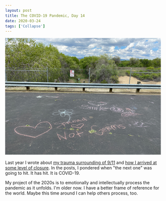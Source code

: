 ```yaml
---
layout: post
title: The COVID-19 Pandemic, Day 14
date: 2020-03-24
tags: ['Collapse']
---
```

![Spread Love Not Germs](/assets/images/spread-love-not-germs.jpg)

Last year I wrote about [my trauma surrounding of 9/11](/2019/03/03/fear-immainence/) and [how I arrived at some level of closure](/2019/09/11/personal-mythologies-ii-9-11). In the posts, I pondered when "the next one" was going to hit. It has hit. It is COVID-19.
<!--x-->

My project of the 2020s is to emotionally and intellectually process the pandemic as it unfolds. I'm older now. I have a better frame of reference for the world. Maybe this time around I can help others process, too.